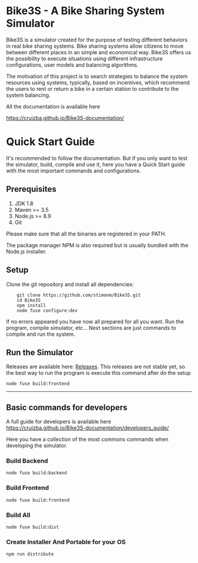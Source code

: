 # Bike3S - A Bike Sharing System Simulator

Bike3S is a simulator created for the purpose of testing different behaviors in real bike sharing systems. 
Bike sharing systems allow citizens to move between different places in an simple and economical way. Bike3S offers us the possibility to
execute situations using different infrastructure configurations, user models and balancing algorithms.
 

The motivation of this project is to search strategies to balance the system resources using systems, typically, based on incentives, which recommend the users to rent or return a bike in a certain station to contribute to the system balancing. 

All the documentation is available here

https://cruizba.github.io/Bike3S-documentation/

# Quick Start Guide

It's recommended to follow the documentation. But if you only want to test the simulator, build, compile and use it, here you have a Quick Start guide with the most important commands and configurations.



## Prerequisites
1. JDK 1.8
2. Maven >= 3.5
3. Node.js >= 8.9
4. Git

Please make sure that all the binaries are registered in your PATH.

The package manager NPM is also required but is usually bundled with the Node.js installer.

## Setup

Clone the git repository and install all dependencies:

```
    git clone https://github.com/stimonm/Bike3S.git
    cd Bike3S
    npm install
    node fuse configure:dev
```

If no errors appeared you have now all prepared for all you want. Run the program, compile simulator, etc... Next sections are just commands to compile and run the system.

## Run the Simulator
Releases are available here: [Releases](https://github.com/stimonm/Bike3S/releases). This releases are not stable yet, so the best way to run the program is execute this command after do the setup

```
node fuse build:frontend
```



----------------

## Basic commands for developers
A full guide for developers is available here
https://cruizba.github.io/Bike3S-documentation/developers_guide/

Here you have a collection of the most commons commands when developing the simulator. 

### Build Backend
```
node fuse build:backend
```

### Build Frontend
```
node fuse build:frontend
```

### Build All
```
node fuse build:dist
```

### Create Installer And Portable for your OS
```
npm run distribute
```







